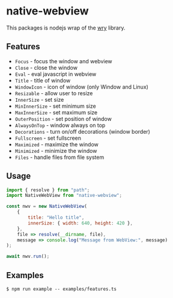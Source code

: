 # native-webview

This packages is nodejs wrap of the [wry](https://github.com/tauri-apps/wry) library.

## Features

- `Focus` - focus the window and webview
- `Close` - close the window
- `Eval` - eval javascript in webview
- `Title` - title of window
- `WindowIcon` - icon of window (only Window and Linux)
- `Resizable` - allow user to resize
- `InnerSize` - set size
- `MinInnerSize` - set minimum size
- `MaxInnerSize` - set maximum size
- `OuterPosition` - set position of window
- `AlwaysOnTop` - window always on top
- `Decorations` - turn on/off decorations (window border)
- `Fullscreen` - set fullscreen
- `Maximized` - maximize the window
- `Minimized` - minimize the window
- `Files` - handle files from file system

## Usage

```js
import { resolve } from "path";
import NativeWebView from "native-webview";

const nwv = new NativeWebView(
    {
        title: "Hello title",
        innerSize: { width: 640, height: 420 },
    },
    file => resolve(__dirname, file),
    message => console.log("Message from WebView:", message)
);

await nwv.run();
```

## Examples

    $ npm run example -- examples/features.ts
